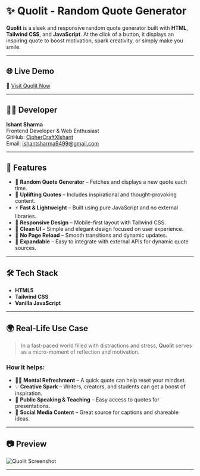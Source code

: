 # ✨ Quolit - Random Quote Generator


**Quolit** is a sleek and responsive random quote generator built with **HTML**, **Tailwind CSS**, and **JavaScript**. At the click of a button, it displays an inspiring quote to boost motivation, spark creativity, or simply make you smile.

---

## 🌐 Live Demo

🔗 [Visit Quolit Now](https://viewquotes2o.netlify.app/)

---

## 👨‍💻 Developer

**Ishant Sharma**  
Frontend Developer & Web Enthusiast  
GitHub: [CipherCraftXIshant](https://github.com/CipherCraftXIshant)  
Email: [ishantsharma9499@gmail.com](mailto:ishantsharma9499@gmail.com)

---

## 🚀 Features

- 🔁 **Random Quote Generator** – Fetches and displays a new quote each time.
- 🧠 **Uplifting Quotes** – Includes inspirational and thought-provoking content.
- ⚡ **Fast & Lightweight** – Built using pure JavaScript and no external libraries.
- 📱 **Responsive Design** – Mobile-first layout with Tailwind CSS.
- 🎨 **Clean UI** – Simple and elegant design focused on user experience.
- 🔄 **No Page Reload** – Smooth transitions and dynamic updates.
- 💬 **Expandable** – Easy to integrate with external APIs for dynamic quote sources.

---

## 🛠️ Tech Stack

- **HTML5**  
- **Tailwind CSS**  
- **Vanilla JavaScript**

---

## 🌍 Real-Life Use Case

> In a fast-paced world filled with distractions and stress, **Quolit** serves as a micro-moment of reflection and motivation.

### How it helps:

- 🧘‍♀️ **Mental Refreshment** – A quick quote can help reset your mindset.
- 💡 **Creative Spark** – Writers, creators, and students can get a boost of inspiration.
- 📢 **Public Speaking & Teaching** – Easy access to quotes for presentations.
- 📱 **Social Media Content** – Great source for captions and shareable ideas.

---

## 📷 Preview

![Quolit Screenshot](https://i.imgur.com/QuolitSample.png) 

---

##
